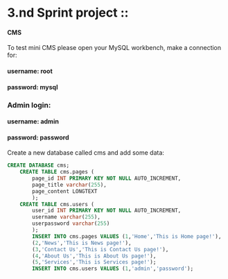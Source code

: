 # 3.nd Sprint project :: 
#### CMS
To test mini CMS please open your MySQL workbench, make a connection for:
#### username: root
#### password: mysql
### Admin login: 
#### username: admin
#### password: password
Create a new database called cms and add some data:
```sql
CREATE DATABASE cms;
	CREATE TABLE cms.pages (
        page_id INT PRIMARY KEY NOT NULL AUTO_INCREMENT,
        page_title varchar(255),
        page_content LONGTEXT
        );
	CREATE TABLE cms.users (
        user_id INT PRIMARY KEY NOT NULL AUTO_INCREMENT,
        username varchar(255),
        userpassword varchar(255)
        );
		INSERT INTO cms.pages VALUES (1,'Home','This is Home page!'),
		(2,'News','This is News page!'),
		(3,'Contact Us','This is Contact Us page!'),
		(4,'About Us','This is About Us page!'),
		(5,'Services','This is Services page!');
		INSERT INTO cms.users VALUES (1,'admin','password');


